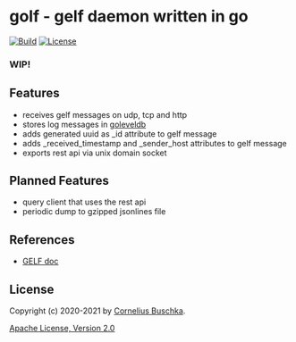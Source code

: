 # golf - gelf daemon written in go
[![Build](https://github.com/cbuschka/golf/workflows/build/badge.svg)](https://github.com/cbuschka/golf) [![License](https://img.shields.io/github/license/cbuschka/golf.svg)](https://github.com/cbuschka/golf/blob/main/license.txt)

### WIP!

## Features

* receives gelf messages on udp, tcp and http
* stores log messages in [goleveldb](https://github.com/syndtr/goleveldb)
* adds generated uuid as \_id attribute to gelf message
* adds \_received\_timestamp and \_sender\_host attributes to gelf message
* exports rest api via unix domain socket

## Planned Features

* query client that uses the rest api
* periodic dump to gzipped jsonlines file

## References

* [GELF doc](https://docs.graylog.org/en/4.0/pages/gelf.html)

## License
Copyright (c) 2020-2021 by [Cornelius Buschka](https://github.com/cbuschka).

[Apache License, Version 2.0](./license.txt)
